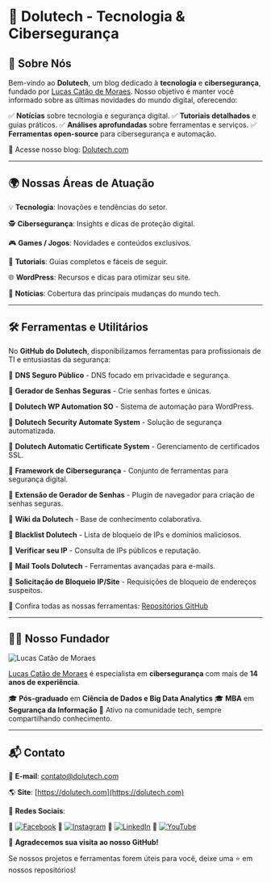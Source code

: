 # 🚀 Dolutech - Tecnologia & Cibersegurança

## 📌 Sobre Nós

Bem-vindo ao **Dolutech**, um blog dedicado à **tecnologia** e **cibersegurança**, fundado por [Lucas Catão de Moraes](https://cataodemoraes.com/). Nosso objetivo é manter você informado sobre as últimas novidades do mundo digital, oferecendo:

✅ **Notícias** sobre tecnologia e segurança digital.
✅ **Tutoriais detalhados** e guias práticos.
✅ **Análises aprofundadas** sobre ferramentas e serviços.
✅ **Ferramentas open-source** para cibersegurança e automação.

🔗 Acesse nosso blog: [Dolutech.com](https://dolutech.com)

---

## 🌍 Nossas Áreas de Atuação

💡 **Tecnologia**: Inovações e tendências do setor.

🕵️ **Cibersegurança**: Insights e dicas de proteção digital.

🎮 **Games / Jogos**: Novidades e conteúdos exclusivos.

📖 **Tutoriais**: Guias completos e fáceis de seguir.

🌐 **WordPress**: Recursos e dicas para otimizar seu site.

📰 **Notícias**: Cobertura das principais mudanças do mundo tech.

---

## 🛠️ Ferramentas e Utilitários

No **GitHub do Dolutech**, disponibilizamos ferramentas para profissionais de TI e entusiastas da segurança:

🔹 **DNS Seguro Público** - DNS focado em privacidade e segurança.

🔹 **Gerador de Senhas Seguras** - Crie senhas fortes e únicas.

🔹 **Dolutech WP Automation SO** - Sistema de automação para WordPress.

🔹 **Dolutech Security Automate System** - Solução de segurança automatizada.

🔹 **Dolutech Automatic Certificate System** - Gerenciamento de certificados SSL.

🔹 **Framework de Cibersegurança** - Conjunto de ferramentas para segurança digital.

🔹 **Extensão de Gerador de Senhas** - Plugin de navegador para criação de senhas seguras.

🔹 **Wiki da Dolutech** - Base de conhecimento colaborativa.

🔹 **Blacklist Dolutech** - Lista de bloqueio de IPs e domínios maliciosos.

🔹 **Verificar seu IP** - Consulta de IPs públicos e reputação.

🔹 **Mail Tools Dolutech** - Ferramentas avançadas para e-mails.

🔹 **Solicitação de Bloqueio IP/Site** - Requisições de bloqueio de endereços suspeitos.

🔗 Confira todas as nossas ferramentas: [Repositórios GitHub](https://github.com/Dolutech)

---

## 👨‍💻 Nosso Fundador

![Lucas Catão de Moraes](https://cataodemoraes.com/wp-content/uploads/elementor/thumbs/LUCAS-PERFIL-qj2gp8gyklrudnggsq04ut92xksqonywgptydxr06w.jpeg)

[Lucas Catão de Moraes](https://cataodemoraes.com/) é especialista em **cibersegurança** com mais de **14 anos de experiência**.

🎓 **Pós-graduado** em **Ciência de Dados e Big Data Analytics**
🎓 **MBA** em **Segurança da Informação**
💼 Ativo na comunidade tech, sempre compartilhando conhecimento.

---

## 📬 Contato

💌 **E-mail**: contato@dolutech.com

🌎 **Site**: [https://dolutech.com](https://dolutech.com)

📱 **Redes Sociais**:

🔹 [![Facebook](https://img.shields.io/badge/Facebook-1877F2?style=for-the-badge&logo=facebook&logoColor=white)](https://www.facebook.com/dolutech/)
🔹 [![Instagram](https://img.shields.io/badge/Instagram-E4405F?style=for-the-badge&logo=instagram&logoColor=white)](https://www.instagram.com/dolutech.oficial/)
🔹 [![LinkedIn](https://img.shields.io/badge/LinkedIn-0077B5?style=for-the-badge&logo=linkedin&logoColor=white)](https://pt.linkedin.com/company/dolutech)
🔹 [![YouTube](https://img.shields.io/badge/YouTube-FF0000?style=for-the-badge&logo=youtube&logoColor=white)](https://www.youtube.com/@dolutech)

📌 **Agradecemos sua visita ao nosso GitHub!**

Se nossos projetos e ferramentas forem úteis para você, deixe uma ⭐ em nossos repositórios!
```

